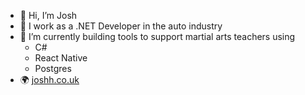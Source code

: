 - 👋 Hi, I’m Josh
- 🚗 I work as a .NET Developer in the auto industry
- 🥋 I’m currently building tools to support martial arts teachers using
  - C#
  - React Native
  - Postgres
- 🌍 [joshh.co.uk](https://www.joshh.co.uk)

<!---
StalaK/StalaK is a ✨ special ✨ repository because its `README.md` (this file) appears on your GitHub profile.
You can click the Preview link to take a look at your changes.
--->
